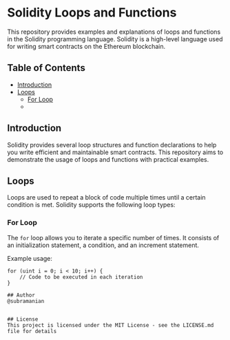 # Solidity Loops and Functions

This repository provides examples and explanations of loops and functions in the Solidity programming language. Solidity is a high-level language used for writing smart contracts on the Ethereum blockchain.

## Table of Contents

- [Introduction](#introduction)
- [Loops](#loops)
  - [For Loop](#for-loop)
  -

## Introduction

Solidity provides several loop structures and function declarations to help you write efficient and maintainable smart contracts. This repository aims to demonstrate the usage of loops and functions with practical examples.

## Loops

Loops are used to repeat a block of code multiple times until a certain condition is met. Solidity supports the following loop types:

### For Loop

The `for` loop allows you to iterate a specific number of times. It consists of an initialization statement, a condition, and an increment statement.

Example usage:

```solidity
for (uint i = 0; i < 10; i++) {
    // Code to be executed in each iteration
}

## Author
@subramanian


## License
This project is licensed under the MIT License - see the LICENSE.md file for details
